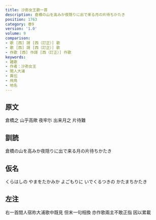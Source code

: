 ```yaml
---
title: 沙弥女王歌一首
description: 倉橋の山を高みか夜隠りに出で来る月の片待ちかたき
position: 1763
category: 巻9
version: '1.0'
volume: 9
comparison:
- 歌 [西] 謌 [西（訂正）] 歌
- 歌 [西] 謌 [西（訂正）] 歌
- 作歌 [西] 作謌 [西（訂正）] 作歌
keywords:
- 雑歌
- 作者：沙弥女王
- 間人大浦
- 異伝
- 飛鳥
- 地名
---
```


## 原文

倉橋之 山乎高歟 夜牢尓 出来月之 片待難

## 訓読

倉橋の山を高みか夜隠りに出で来る月の片待ちかたき

## 仮名

くらはしの やまをたかみか よごもりに いでくるつきの かたまちかたき

## 左注

右一首間人宿祢大浦歌中既見 但末一句相換 亦作歌兩主不敢正指 因以累載
